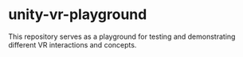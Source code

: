 # unity-vr-playground
This repository serves as a playground for testing and demonstrating different VR interactions and concepts.
